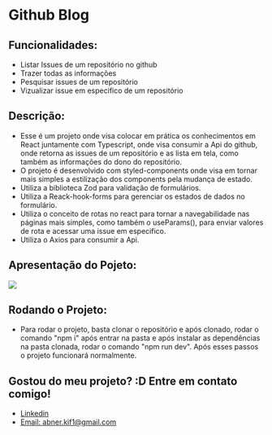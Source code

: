# Github Blog

## Funcionalidades:
- Listar Issues de um repositório no github
- Trazer todas as informações
- Pesquisar issues de um repositório
- Vizualizar issue em especifico de um repositório


## Descrição:
- Esse é um projeto onde visa colocar em prática os conhecimentos em React juntamente com Typescript, onde visa consumir a Api do github, onde retorna as issues de um repositório e as lista em tela, como também as informações do dono do repositório.
- O projeto é desenvolvido com styled-components onde visa em tornar mais simples a estilização dos components pela mudança de estado.
- Utiliza a biblioteca Zod para validação de formulários.
- Utiliza a Reack-hook-forms para gerenciar os estados de dados no formulário.
- Utiliza o conceito de rotas no react para tornar a navegabilidade nas páginas mais simples, como também o useParams(), para enviar valores de rota e acessar uma issue em especifico.
- Utiliza o Axios para consumir a Api.

## Apresentação do Pojeto:
<img src="./money.gif">

## Rodando o Projeto:
- Para rodar o projeto, basta clonar o repositório e após clonado, rodar o comando "npm i" após entrar na pasta e após instalar as dependências na pasta clonada, rodar o comando "npm run dev". Após esses passos o projeto funcionará normalmente.


## Gostou do meu projeto? :D Entre em contato comigo! 
- [Linkedin](https://www.linkedin.com/in/abner-santos-b195b8228/) <br/>
- [Email: abner.kif1@gmail.com](mailto:abner.kif1@gmail.com)
